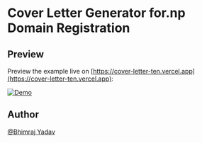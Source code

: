 # Cover Letter Generator for.np Domain Registration

## Preview

Preview the example live on [https://cover-letter-ten.vercel.app](https://cover-letter-ten.vercel.app):

[![Demo](https://github.com/bhimrazy/cover-letter/assets/46085301/4770db07-2b1a-46cc-ac4a-9e98d575bd5c)](https://cover-letter-ten.vercel.app)

## Author
[@Bhimraj Yadav](https://github.com/bhimrazy)
